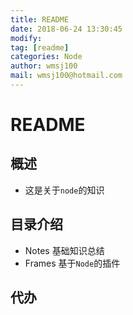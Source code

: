 ```yaml
---
title: README 
date: 2018-06-24 13:30:45	
modify: 
tag: [readme]
categories: Node
author: wmsj100
mail: wmsj100@hotmail.com
---
```


# README

## 概述
- 这是关于`node`的知识

## 目录介绍
- Notes 基础知识总结
- Frames 基于`Node`的插件

## 代办
